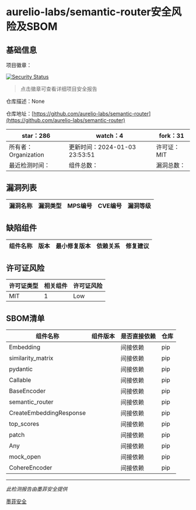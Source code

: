 # aurelio-labs/semantic-router安全风险及SBOM

## 基础信息

项目徽章：

[![Security Status](https://www.murphysec.com/platform3/v31/badge/1742616266066153472.svg)](https://www.murphysec.com/console/report/1742616266003238912/1742616266066153472)

> 点击徽章可查看详细项目安全报告

仓库描述：None

仓库地址：[https://github.com/aurelio-labs/semantic-router](https://github.com/aurelio-labs/semantic-router)

| star：286 | watch：4 | fork：31 |
| ----------- | -------------- | ------------ |
| 所有者：Organization | 更新时间：2024-01-03 23:53:51 | 许可证：MIT |
| 最近检测时间： | 组件总数： | 漏洞总数： |




## 漏洞列表

| 漏洞名称 | 漏洞类型 | MPS编号 | CVE编号 | 漏洞等级 |
| ------- | ------ | ------- | ------ | ----- |





## 缺陷组件

| 组件名称 | 版本 | 最小修复版本 | 依赖关系 | 修复建议 |
| -------- | ---- | ------------ | -------- | -------- |





## 许可证风险

| 许可证类型 | 相关组件 | 许可证风险 |
| ---------- | -------- | ---------- |
|MIT|1|Low|




## SBOM清单

| 组件名称 | 组件版本 | 是否直接依赖 | 仓库 |
| -------- | -------- | ------------ | ---- |
|Embedding||间接依赖|pip|
|similarity_matrix||间接依赖|pip|
|pydantic||间接依赖|pip|
|Callable||间接依赖|pip|
|BaseEncoder||间接依赖|pip|
|semantic_router||间接依赖|pip|
|CreateEmbeddingResponse||间接依赖|pip|
|top_scores||间接依赖|pip|
|patch||间接依赖|pip|
|Any||间接依赖|pip|
|mock_open||间接依赖|pip|
|CohereEncoder||间接依赖|pip|


------

*此检测报告由墨菲安全提供*

[墨菲安全](www.murphysec.com)